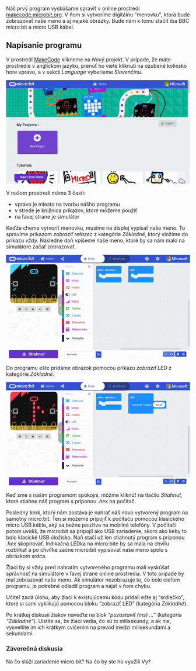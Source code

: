 Náš prvý program vyskúšame spraviť v online prostredí [makecode.microbit.org](https://makecode.microbit.org/).
V ňom si vytvoríme digitálnu "menovku", ktorá bude zobrazovať naše meno a aj nejaké obrázky. Bude nám k tomu stačiť iba
BBC micro:bit a micro USB kábel.

## Napísanie programu
V prostredí [MakeCode](https://makecode.microbit.org/) klikneme na *Nový projekt*. V prípade, že máte prostredie
v anglickom jazyku, prenúť ho viete kliknutí na ozubené koliesko hore vpravo, a v sekcii *Language* vyberieme
*Slovenčinu*.

![Animácia výberu jazyka v MakeCode](images/makecode_language.gif)

V našom prostredí máme 3 časti:

* vpravo je miesto na tvorbu nášho programu
* v strede je knižnica príkazov, ktoré môžeme použiť
* na ľavej strane je simulátor

Keďže cheme vytvoriť menovku, musíme na displej vypísať naše meno. To spravíme príkazom *zobraziť reťazec* z kategórie
*Základné*, ktorý vložíme do príkazu *vždy*. Následne doň vpíšeme naše meno, ktoré by sa nám malo na simulátore začať zobrazovať.

![Animácia tvorby kódu v MakeCode](images/makecode_string.gif)

Do programu ešte pridáme obrázok pomocou príkazu *zobraziť LED* z kategórie *Základné*.

![Animácia tvorby kódu v MakeCode](images/makecode_heart.gif)

Keď sme s našim programom spokojní, môžme kliknúť na tlačilo *Stiahnuť*, ktoré stiahne náš program s príponou *.hex* na
počítač.

Posledný krok, ktorý nám zostáva je nahrať náš novo vytvorený program na samotný micro:bit. Ten si môžeme pripojiť
k počítaču pomocou klasického micro USB kábla, aký sa bežne používa na mobilné telefóny. V počítači potom uvidíš,
že micro:bit sa pripojil ako USB zariadenie, skoro ako keby to bolo klasické USB úložisko. Naň stačí už len stiahnutý
program s príponou *.hex* skopírovať. Indikačná LEDka na micro:bite by sa mala na chvíľu rozblikať a po chvíľke
začne micro:bit vypisovať naše meno spolu s obrázkom srdca.

Žiaci by si vždy pred nahratím vytvoreného programu mali vyskúšať správnosť na simulátore v ľavej strane online
prostredia. V toto prípade by mal zobrazovať naše meno. Ak simulátor nezobrazuje to, čo bolo cieľom programu,
je potrebné odladiť program a nájsť v ňom chybu.

Učiteľ zadá úlohu, aby žiaci k existujúcemu kódu pridali ešte aj “srdiečko”, ktoré si sami vyklikajú pomocou bloku
“zobraziť LED” (kategória _Základné_).

Po krátkej diskusii žiakov naveďte na blok “_pozastaviť (ms) ..._” (kategória _“Základné”_). Uistite sa, že žiaci vedia,
 čo sú to milisekundy, a ak nie, vysvetlite im ich krátkym cvičením na prevod medzi milisekundami a sekundami. 
 
 
 
### Záverečná diskusia

Na čo slúži zariadenie micro:bit? Na čo by ste ho využili Vy?